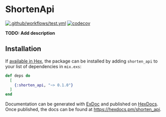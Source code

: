 # ShortenApi

[![.github/workflows/test.yml](https://github.com/mogeko/link-shortener-api/actions/workflows/test.yml/badge.svg)](https://github.com/mogeko/link-shortener-api/actions/workflows/test.yml)
[![codecov](https://codecov.io/gh/mogeko/link-shortener-api/branch/master/graph/badge.svg?token=4lvEOie9Hj)](https://codecov.io/gh/mogeko/link-shortener-api)

**TODO: Add description**

## Installation

If [available in Hex](https://hex.pm/docs/publish), the package can be installed
by adding `shorten_api` to your list of dependencies in `mix.exs`:

```elixir
def deps do
  [
    {:shorten_api, "~> 0.1.0"}
  ]
end
```

Documentation can be generated with [ExDoc](https://github.com/elixir-lang/ex_doc)
and published on [HexDocs](https://hexdocs.pm). Once published, the docs can
be found at <https://hexdocs.pm/shorten_api>.

